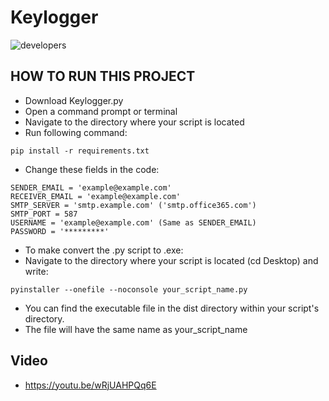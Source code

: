 # Keylogger

![developers](https://img.shields.io/badge/Developed%20By:-Furman%20Vlad-red)

## HOW TO RUN THIS PROJECT
- Download Keylogger.py
- Open a command prompt or terminal
- Navigate to the directory where your script is located
- Run following command:
```
pip install -r requirements.txt
```
- Change these fields in the code:
```
SENDER_EMAIL = 'example@example.com'
RECEIVER_EMAIL = 'example@example.com'
SMTP_SERVER = 'smtp.example.com' ('smtp.office365.com')
SMTP_PORT = 587
USERNAME = 'example@example.com' (Same as SENDER_EMAIL)
PASSWORD = '*********'
```
- To make convert the .py script to .exe:
- Navigate to the directory where your script is located (cd Desktop) and write:
```
pyinstaller --onefile --noconsole your_script_name.py
```
- You can find the executable file in the dist directory within your script's directory.
- The file will have the same name as your_script_name

## Video
- https://youtu.be/wRjUAHPQq6E
